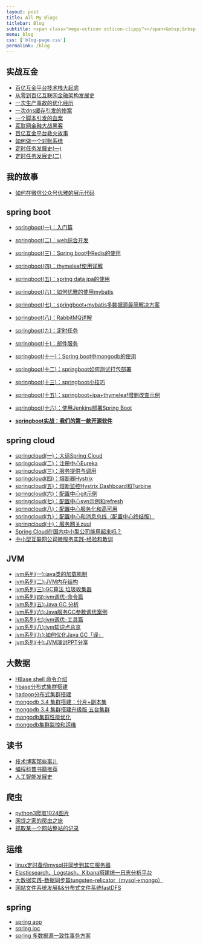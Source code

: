 ```yaml
---
layout: post
title: All My Blogs
titlebar: Blog
subtitle: <span class="mega-octicon octicon-clippy"></span>&nbsp;&nbsp; Take notes about everything new
menu: blog
css: ['blog-page.css']
permalink: /blog
---
```



## 实战互金

- [百亿互金平台技术栈大起底](https://ziyekudeng.github.io/arch/2017/06/30/technology-stack.html)
- [从零到百亿互联网金融架构发展史](https://ziyekudeng.github.io/%E6%9E%B6%E6%9E%84/2017/01/10/%E4%BB%8E%E9%9B%B6%E5%88%B0%E7%99%BE%E4%BA%BF%E4%BA%92%E8%81%94%E7%BD%91%E9%87%91%E8%9E%8D%E6%9E%B6%E6%9E%84%E5%8F%91%E5%B1%95%E5%8F%B2.html)
- [一次生产事故的优化经历](https://ziyekudeng.github.io/%E4%BC%98%E5%8C%96/2017/02/06/%E4%B8%80%E6%AC%A1%E7%94%9F%E4%BA%A7%E4%BA%8B%E6%95%85%E7%9A%84%E4%BC%98%E5%8C%96%E7%BB%8F%E5%8E%86.html)  
- [一次dns缓存引发的惨案](https://ziyekudeng.github.io/%E4%BC%98%E5%8C%96/2017/02/09/%E4%B8%80%E6%AC%A1dns%E7%BC%93%E5%AD%98%E5%BC%95%E5%8F%91%E7%9A%84%E6%83%A8%E6%A1%88.html)  
- [一个脚本引发的血案](https://ziyekudeng.github.io/%E4%BC%98%E5%8C%96/2017/02/12/%E4%B8%80%E4%B8%AA%E8%84%9A%E6%9C%AC%E5%BC%95%E5%8F%91%E7%9A%84%E8%A1%80%E6%A1%88.html)  
- [互联网金融大战黑客](https://ziyekudeng.github.io/%E4%BC%98%E5%8C%96/2017/02/15/%E4%BA%92%E8%81%94%E7%BD%91%E9%87%91%E8%9E%8D%E5%A4%A7%E6%88%98%E9%BB%91%E5%AE%A2.html)  
- [百亿互金平台救火故事](https://ziyekudeng.github.io/%E4%BC%98%E5%8C%96/2017/02/16/%E7%99%BE%E4%BA%BF%E4%BA%92%E9%87%91%E5%B9%B3%E5%8F%B0%E6%95%91%E7%81%AB%E6%95%85%E4%BA%8B.html)  
- [如何做一个对账系统](https://ziyekudeng.github.io/pay/2017/06/13/reconciliation-system.html)  
- [定时任务发展史(一)](https://ziyekudeng.github.io/java/2017/06/28/timer-task-develop-1.html)  
- [定时任务发展史(二)](https://ziyekudeng.github.io/java/2017/06/29/timer-task-develop-2.html)  

## 我的故事


- [如何在微信公众号优雅的展示代码](https://ziyekudeng.github.io/other/2017/05/15/wechat-markdown.html)



## spring boot 


- [springboot(一)：入门篇](https://ziyekudeng.github.io/springboot/2016/01/06/springboot(%E4%B8%80)-%E5%85%A5%E9%97%A8%E7%AF%87.html)
- [springboot(二)：web综合开发](https://ziyekudeng.github.io/springboot/2016/02/03/springboot(%E4%BA%8C)-web%E7%BB%BC%E5%90%88%E5%BC%80%E5%8F%91.html)
- [springboot(三)：Spring boot中Redis的使用](https://ziyekudeng.github.io/springboot/2016/03/06/springboot(%E4%B8%89)-Spring-Boot%E4%B8%ADRedis%E7%9A%84%E4%BD%BF%E7%94%A8.html)
- [springboot(四)：thymeleaf使用详解](https://ziyekudeng.github.io/springboot/2016/05/01/springboot(%E5%9B%9B)-thymeleaf%E4%BD%BF%E7%94%A8%E8%AF%A6%E8%A7%A3.html)
- [springboot(五)：spring data jpa的使用](https://ziyekudeng.github.io/springboot/2016/08/20/springboot(%E4%BA%94)-spring-data-jpa%E7%9A%84%E4%BD%BF%E7%94%A8.html)
- [springboot(六)：如何优雅的使用mybatis](https://ziyekudeng.github.io/springboot/2016/11/06/springboot(%E5%85%AD)-%E5%A6%82%E4%BD%95%E4%BC%98%E9%9B%85%E7%9A%84%E4%BD%BF%E7%94%A8mybatis.html)
- [springboot(七)：springboot+mybatis多数据源最简解决方案](https://ziyekudeng.github.io/springboot/2016/11/25/springboot(%E4%B8%83)-springboot+mybatis%E5%A4%9A%E6%95%B0%E6%8D%AE%E6%BA%90%E6%9C%80%E7%AE%80%E8%A7%A3%E5%86%B3%E6%96%B9%E6%A1%88.html)
- [springboot(八)：RabbitMQ详解](https://ziyekudeng.github.io/springboot/2016/11/30/springboot(%E5%85%AB)-RabbitMQ%E8%AF%A6%E8%A7%A3.html)
- [springboot(九)：定时任务](https://ziyekudeng.github.io/springboot/2016/12/02/springboot(%E4%B9%9D)-%E5%AE%9A%E6%97%B6%E4%BB%BB%E5%8A%A1.html)
- [springboot(十)：邮件服务](https://ziyekudeng.github.io/springboot/2017/05/06/springboot-mail.html)
- [springboot(十一)：Spring boot中mongodb的使用](https://ziyekudeng.github.io/springboot/2017/05/08/springboot-mongodb.html)
- [springboot(十二)：springboot如何测试打包部署](https://ziyekudeng.github.io/springboot/2017/05/09/springboot-deploy.html)
- [springboot(十三)：springboot小技巧](https://ziyekudeng.github.io/springboot/2017/06/22/springboot-tips.html)
- [springboot(十五)：springboot+jpa+thymeleaf增删改查示例](https://ziyekudeng.github.io/springboot/2017/09/23/spring-boot-jpa-thymeleaf-curd.html)  
- [springboot(十六)：使用Jenkins部署Spring Boot](https://ziyekudeng.github.io/springboot/2017/11/11/springboot-jenkins.html)

- **[springboot实战：我们的第一款开源软件](https://ziyekudeng.github.io/springboot/2016/09/26/springboot%E5%AE%9E%E6%88%98-%E6%88%91%E4%BB%AC%E7%9A%84%E7%AC%AC%E4%B8%80%E6%AC%BE%E5%BC%80%E6%BA%90%E8%BD%AF%E4%BB%B6.html)**

## spring cloud 

- [springcloud(一)：大话Spring Cloud](https://ziyekudeng.github.io/springcloud/2017/05/01/simple-springcloud.html)
- [springcloud(二)：注册中心Eureka](https://ziyekudeng.github.io/springcloud/2017/05/10/springcloud-eureka.html)
- [springcloud(三)：服务提供与调用](https://ziyekudeng.github.io/springcloud/2017/05/12/eureka-provider-constomer.html)
- [springcloud(四)：熔断器Hystrix](https://ziyekudeng.github.io/springcloud/2017/05/16/springcloud-hystrix.html)
- [springcloud(五)：熔断监控Hystrix Dashboard和Turbine](https://ziyekudeng.github.io/springcloud/2017/05/18/hystrix-dashboard-turbine.html)
- [springcloud(六)：配置中心git示例](https://ziyekudeng.github.io/springcloud/2017/05/22/springcloud-config-git.html)
- [springcloud(七)：配置中心svn示例和refresh](https://ziyekudeng.github.io/springcloud/2017/05/23/springcloud-config-svn-refresh.html)
- [springcloud(八)：配置中心服务化和高可用](https://ziyekudeng.github.io/springcloud/2017/05/25/springcloud-config-eureka.html)
- [springcloud(九)：配置中心和消息总线（配置中心终结版）](https://ziyekudeng.github.io/springcloud/2017/05/26/springcloud-config-eureka-bus.html)
- [springcloud(十)：服务网关zuul](https://ziyekudeng.github.io/springcloud/2017/06/01/gateway-service-zuul.html)  
- [Spring Cloud在国内中小型公司能用起来吗？](https://ziyekudeng.github.io/springcloud/2017/09/11/can-use-springcloud.html)   
- [中小型互联网公司微服务实践-经验和教训](https://ziyekudeng.github.io/springcloud/2017/10/19/micro-service-practice.html)


## JVM

- [jvm系列(一):java类的加载机制](https://ziyekudeng.github.io/jvm/2017/08/19/class-loading-principle.html)
- [jvm系列(二):JVM内存结构](https://ziyekudeng.github.io/jvm/2017/08/25/jvm-memory-structure.html)
- [jvm系列(三):GC算法 垃圾收集器](https://ziyekudeng.github.io/jvm/2017/08/29/GC-garbage-collection.html)
- [jvm系列(四):jvm调优-命令篇](https://ziyekudeng.github.io/jvm/2017/09/03/jvm-command.html)
- [jvm系列(五):Java GC 分析](https://ziyekudeng.github.io/jvm/2017/09/18/GC-Analysis.html)
- [jvm系列(六):Java服务GC参数调优案例](https://ziyekudeng.github.io/jvm/2017/09/19/GC-tuning.html)
- [jvm系列(七):jvm调优-工具篇](https://ziyekudeng.github.io/java/2017/02/22/jvm-tool.html)
- [jvm系列(八):jvm知识点总览](https://ziyekudeng.github.io/java/2017/03/01/jvm-overview.html)
- [jvm系列(九):如何优化Java GC「译」](https://ziyekudeng.github.io/jvm/2017/09/21/How-to-optimize-Java-GC.html)
- [jvm系列(十):JVM演讲PPT分享](https://ziyekudeng.github.io/jvm/2017/09/30/jvm-ppt.html)



## 大数据

- [HBase shell 命令介绍](https://ziyekudeng.github.io/hbase/2017/07/28/hbase-shell.html)  
- [hbase分布式集群搭建](https://ziyekudeng.github.io/hbase/2017/07/25/hbase-cluster-setup.html)  
- [hadoop分布式集群搭建](https://ziyekudeng.github.io/hadoop/2017/07/24/hadoop-cluster-setup.html) 
- [mongodb 3.4 集群搭建：分片+副本集](https://ziyekudeng.github.io/mongodb/2017/08/05/mongodb-cluster-setup.html)  
- [mongodb 3.4 集群搭建升级版 五台集群](https://ziyekudeng.github.io/mongodb/2017/08/16/install-mongodb-cluster.html)  
- [mongodb集群性能优化](https://ziyekudeng.github.io/mongodb/2017/09/01/mongodb-performance-optimization.html)  
- [mongodb集群监控和运维](https://ziyekudeng.github.io/mongodb/2017/09/06/mongodb-operation.html) 


## 读书

- [技术博客那些事儿](https://ziyekudeng.github.io/tech/2017/07/16/operating-technology-blog.html)  
- [编程科普书籍推荐](https://ziyekudeng.github.io/book/2017/06/06/book-list.html)
- [人工智能发展史](https://ziyekudeng.github.io/book/2017/06/10/intelligent-age.html)


## 爬虫

- [python3爬取1024图片](https://ziyekudeng.github.io/python/2016/10/30/python3%E7%88%AC%E5%8F%961024%E5%9B%BE%E7%89%87.html)
- [网贷之家的爬虫之旅](http://www.cnblogs.com/ityouknow/p/4423998.html)
- [抓取某一个网站整站的记录](http://www.cnblogs.com/ityouknow/p/5446199.html)


## 运维

- [linux定时备份mysql并同步到其它服务器](https://ziyekudeng.github.io/mysql/2016/09/09/linux%E5%AE%9A%E6%97%B6%E5%A4%87%E4%BB%BDmysql%E5%B9%B6%E5%90%8C%E6%AD%A5%E5%88%B0%E5%85%B6%E5%AE%83%E6%9C%8D%E5%8A%A1%E5%99%A8.html)
- [Elasticsearch、Logstash、Kibana搭建统一日志分析平台](http://www.cnblogs.com/ityouknow/p/4933103.html)
- [大数据实践-数据同步篇tungsten-relicator（mysql-&gt;mongo）](http://www.cnblogs.com/ityouknow/p/4918164.html)
- [网站文件系统发展&&分布式文件系统fastDFS](http://www.cnblogs.com/ityouknow/p/5344857.html)


## spring 

- [spring aop](http://www.cnblogs.com/ityouknow/p/5329550.html)
- [spring ioc](http://www.cnblogs.com/ityouknow/p/5311360.html)
- [spring 多数据源一致性事务方案](http://www.cnblogs.com/ityouknow/p/4977136.html)

